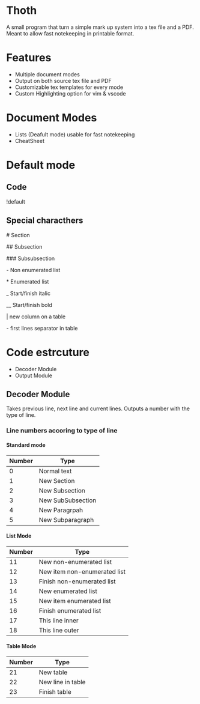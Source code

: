 # Thoth
A small program that turn a simple mark up system into a tex file and a PDF. Meant to allow fast notekeeping in printable format.

# Features
- Multiple document modes
- Output on both source tex file and PDF
- Customizable tex templates for every mode
- Custom Highlighting option for vim  & vscode

# Document Modes
- Lists (Deafult mode) usable for fast notekeeping
- CheatSheet 

# Default mode
## Code 
!default

## Special characthers
\# Section

\## Subsection

\### Subsubsection


\- Non enumerated list

\* Enumerated list

\_ Start/finish italic

\__ Start/finish bold


\| new column on a table

\- first lines separator in table

# Code estrcuture

- Decoder Module
- Output Module

## Decoder Module

Takes previous line, next line and current lines. Outputs a number with the type of line.

### Line numbers accoring to type of line

#### Standard mode
Number | Type
-------|-------
0 | Normal text
1 | New Section
2 | New Subsection
3 | New SubSubsection
4 | New Paragrpah
5 | New Subparagraph

#### List Mode
Number | Type
-------|-------
11 | New non-enumerated list
12 | New item non-enumerated list
13 | Finish non-enumerated list
14 | New enumerated list
15 | New item enumerated list
16 | Finish enumerated list
17 | This line inner
18 | This line outer

#### Table Mode
Number | Type
-------|-------
21 | New table
22 | New line in table
23 | Finish table
